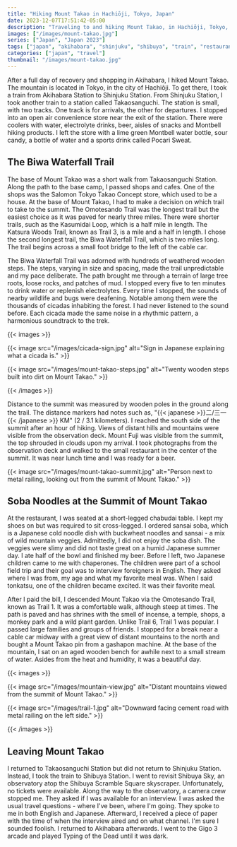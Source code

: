 ```yaml
---
title: "Hiking Mount Takao in Hachiōji, Tokyo, Japan"
date: 2023-12-07T17:51:42-05:00
description: "Traveling to and hiking Mount Takao, in Hachiōji, Tokyo, Japan."
images: ["/images/mount-takao.jpg"]
series: ["Japan", "Japan 2023"]
tags: ["japan", "akihabara", "shinjuku", "shibuya", "train", "restaurant"]
categories: ["japan", "travel"]
thumbnail: "/images/mount-takao.jpg"
---
```


After a full day of recovery and shopping in Akihabara, I hiked Mount Takao. The mountain is located in Tokyo, in the city of Hachiōji. To get there, I took a train from Akihabara Station to Shinjuku Station. From Shinjuku Station, I took another train to a station called Takaosanguchi. The station is small, with two tracks. One track is for arrivals, the other for departures. I stopped into an open air convenience store near the exit of the station. There were coolers with water, electrolyte drinks, beer, aisles of snacks and Montbell hiking products. I left the store with a lime green Montbell water bottle, sour candy, a bottle of water and a sports drink called Pocari Sweat.

## The Biwa Waterfall Trail

The base of Mount Takao was a short walk from Takaosanguchi Station. Along the path to the base camp, I passed shops and cafes. One of the shops was the Salomon Tokyo Takao Concept store, which used to be a house. At the base of Mount Takao, I had to make a decision on which trail to take to the summit. The Omotesando Trail was the longest trail but the easiest choice as it was paved for nearly three miles. There were shorter trails, such as the Kasumidai Loop, which is a half mile in length. The Katsura Woods Trail, known as Trail 3, is a mile and a half in length. I chose the second longest trail, the Biwa Waterfall Trail, which is two miles long. The trail begins across a small foot bridge to the left of the cable car.

The Biwa Waterfall Trail was adorned with hundreds of weathered wooden steps. The steps, varying in size and spacing, made the trail unpredictable and my pace deliberate. The path brought me through a terrain of large tree roots, loose rocks, and patches of mud. I stopped every five to ten minutes to drink water or replenish electrolytes. Every time I stopped, the sounds of nearby wildlife and bugs were deafening. Notable among them were the thousands of cicadas inhabiting the forest. I had never listened to the sound before. Each cicada made the same noise in a rhythmic pattern, a harmonious soundtrack to the trek.

{{< images >}}

{{< image src="/images/cicada-sign.jpg" alt="Sign in Japanese explaining what a cicada is." >}}

{{< image src="/images/mount-takao-steps.jpg" alt="Twenty wooden steps built into dirt on Mount Takao." >}}

{{< /images >}}

Distance to the summit was measured by wooden poles in the ground along the trail. The distance markers had notes such as, "{{< japanese >}}二/三一{{< /japanese >}} KM" (2 / 3.1 kilometers). I reached the south side of the summit after an hour of hiking. Views of distant hills and mountains were visible from the observation deck. Mount Fuji was visible from the summit, the top shrouded in clouds upon my arrival. I took photographs from the observation deck and walked to the small restaurant in the center of the summit. It was near lunch time and I was ready for a beer.

{{< image src="/images/mount-takao-summit.jpg" alt="Person next to metal railing, looking out from the summit of Mount Takao." >}}

## Soba Noodles at the Summit of Mount Takao

At the restaurant, I was seated at a short-legged chabudai table. I kept my shoes on but was required to sit cross-legged. I ordered sansai soba, which is a Japanese cold noodle dish with buckwheat noodles and sansai - a mix of wild mountain veggies. Admittedly, I did not enjoy the soba dish. The veggies were slimy and did not taste great on a humid Japanese summer day. I ate half of the bowl and finished my beer. Before I left, two Japanese children came to me with chaperones. The children were part of a school field trip and their goal was to interview foreigners in English. They asked where I was from, my age and what my favorite meal was. When I said tonkatsu, one of the children became excited. It was their favorite meal.

After I paid the bill, I descended Mount Takao via the Omotesando Trail, known as Trail 1. It was a comfortable walk, although steep at times. The path is paved and has shrines with the smell of incense, a temple, shops, a monkey park and a wild plant garden. Unlike Trail 6, Trail 1 was popular. I passed large families and groups of friends. I stopped for a break near a cable car midway with a great view of distant mountains to the north and bought a Mount Takao pin from a gashapon machine. At the base of the mountain, I sat on an aged wooden bench for awhile next to a small stream of water. Asides from the heat and humidity, it was a beautiful day.

{{< images >}}

{{< image src="/images/mountain-view.jpg" alt="Distant mountains viewed from the summit of Mount Takao." >}}

{{< image src="/images/trail-1.jpg" alt="Downward facing cement road with metal railing on the left side." >}}

{{< /images >}}

## Leaving Mount Takao

I returned to Takaosanguchi Station but did not return to Shinjuku Station. Instead, I took the train to Shibuya Station. I went to revisit Shibuya Sky, an observatory atop the Shibuya Scramble Square skyscraper. Unfortunately, no tickets were available. Along the way to the observatory, a camera crew stopped me. They asked if I was available for an interview. I was asked the usual travel questions - where I've been, where I'm going. They spoke to me in both English and Japanese. Afterward, I received a piece of paper with the time of when the interview aired and on what channel. I'm sure I sounded foolish. I returned to Akihabara afterwards. I went to the Gigo 3 arcade and played Typing of the Dead until it was dark.
